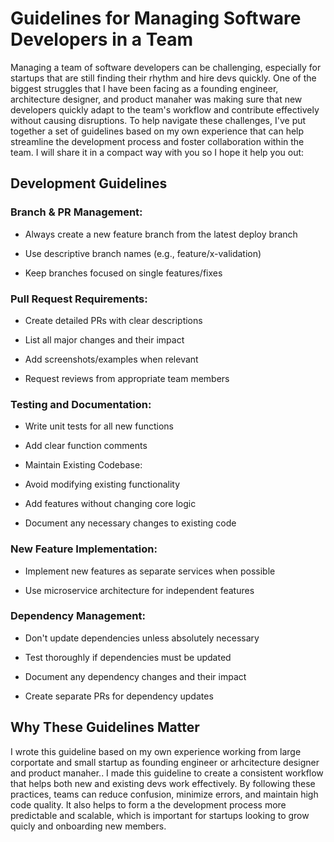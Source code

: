 # Guidelines for Managing Software Developers in a Team

Managing a team of software developers can be challenging, especially for startups that are still finding their rhythm and hire devs quickly. One of the biggest struggles that I have been facing as a founding engineer, architecture designer, and product manaher was making sure that new developers quickly adapt to the team's workflow and contribute effectively without causing disruptions. To help navigate these challenges, I've put together a set of guidelines based on my own experience that can help streamline the development process and foster collaboration within the team. I will share it in a compact way with you so I hope it help you out:


## Development Guidelines

### Branch & PR Management:

- Always create a new feature branch from the latest deploy branch

- Use descriptive branch names (e.g., feature/x-validation)

- Keep branches focused on single features/fixes

### Pull Request Requirements:

- Create detailed PRs with clear descriptions

- List all major changes and their impact

- Add screenshots/examples when relevant

- Request reviews from appropriate team members

### Testing and Documentation:

- Write unit tests for all new functions

- Add clear function comments

- Maintain Existing Codebase:

- Avoid modifying existing functionality

- Add features without changing core logic

- Document any necessary changes to existing code

### New Feature Implementation:

- Implement new features as separate services when possible

- Use microservice architecture for independent features

### Dependency Management:

- Don't update dependencies unless absolutely necessary

- Test thoroughly if dependencies must be updated

- Document any dependency changes and their impact

- Create separate PRs for dependency updates

## Why These Guidelines Matter

 I wrote this guideline based on my own experience working from large corportate and small startup as founding engineer or arhcitecture designer and product manaher.. I made this guideline to create a consistent workflow that helps both new and existing devs work effectively. By following these practices, teams can reduce confusion, minimize errors, and maintain high code quality. It also helps to form a the development process more predictable and scalable, which is important for startups looking to grow quicly and onboarding new members. 

